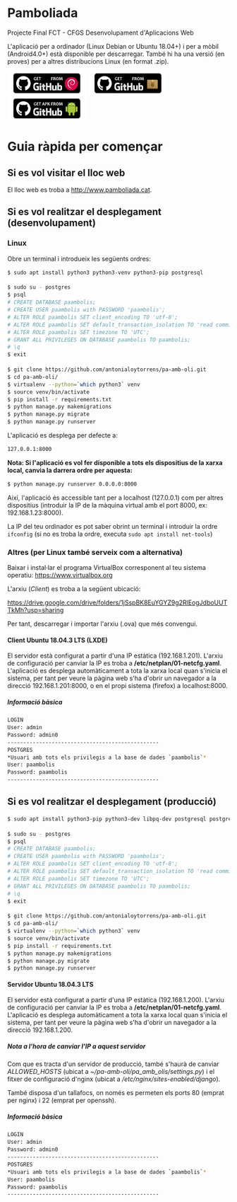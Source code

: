 # Pamboliada
Projecte Final FCT - CFGS Desenvolupament d'Aplicacions Web

L'aplicació per a ordinador (Linux Debian or Ubuntu 18.04+) i per a mòbil (Android4.0+) està disponible per descarregar.
També hi ha una versió (en proves) per a altres distribucions Linux (en format .zip).


<a href="https://github.com/antonialoytorrens/pa-amb-oli/releases/download/v0.1/pamboliada-webapp_1.0_all.deb"><img src="https://github.com/antonialoytorrens/pa-amb-oli/blob/master/doc/showapps/get-deb-from-github.png" alt="Get it on Github DEB"></a>
<a href="https://github.com/antonialoytorrens/pa-amb-oli/releases/download/v0.1/pamboliada-embedded-1.0.zip"><img src="https://github.com/antonialoytorrens/pa-amb-oli/blob/master/doc/showapps/get-zip-from-github.png" alt="Get it on Github ZIP"></a>
<a href="https://github.com/antonialoytorrens/pa-amb-oli/releases/download/v0.1/pamboliada-signed-1.0.apk"><img src="https://github.com/antonialoytorrens/pa-amb-oli/blob/master/doc/showapps/get-apk-from-github.png" alt="Get it on Github APK"></a>

# Guia ràpida per començar

## Si es vol visitar el lloc web

El lloc web es troba a http://www.pamboliada.cat.

## Si es vol realitzar el desplegament (desenvolupament)

### Linux

Obre un terminal i introdueix les següents ordres:

```sh
$ sudo apt install python3 python3-venv python3-pip postgresql

$ sudo su - postgres
$ psql
# CREATE DATABASE paambolis;
# CREATE USER paambolis with PASSWORD 'paambolis';
# ALTER ROLE paambolis SET client_encoding TO 'utf-8';
# ALTER ROLE paambolis SET default_transaction_isolation TO 'read committed';
# ALTER ROLE paambolis SET timezone TO 'UTC';
# GRANT ALL PRIVILEGES ON DATABASE paambolis TO paambolis;
# \q
$ exit

$ git clone https://github.com/antonialoytorrens/pa-amb-oli.git
$ cd pa-amb-oli/
$ virtualenv --python=`which python3` venv
$ source venv/bin/activate
$ pip install -r requirements.txt
$ python manage.py makemigrations
$ python manage.py migrate
$ python manage.py runserver
```
L'aplicació es desplega per defecte a:
```sh
127.0.0.1:8000
```
**Nota: Si l'aplicació es vol fer disponible a tots els dispositius de la xarxa local, canvia la darrera ordre per aquesta:**

```sh
$ python manage.py runserver 0.0.0.0:8000
```

Així, l'aplicació és accessible tant per a localhost (127.0.0.1) com per altres dispositius (introduir la IP de la màquina virtual amb el port 8000, ex: 192.168.1.23:8000).

La IP del teu ordinador es pot saber obrint un terminal i introduir la ordre `ifconfig` (si no es troba la ordre, executa `sudo apt install net-tools`)


### Altres (per Linux també serveix com a alternativa)

Baixar i instal·lar el programa VirtualBox corresponent al teu sistema operatiu: https://www.virtualbox.org

L'arxiu (*Client*) es troba a la següent ubicació:

https://drive.google.com/drive/folders/1jSspBK8EuYGYZ9g2RlEogJdboUUTTkMh?usp=sharing

Per tant, descarregar i importar l'arxiu (.ova) que més convengui.

#### Client Ubuntu 18.04.3 LTS (LXDE)

El servidor està configurat a partir d'una IP estàtica (192.168.1.201).
L'arxiu de configuració per canviar la IP es troba a **/etc/netplan/01-netcfg.yaml**.
L'aplicació es desplega automàticament a tota la xarxa local quan s'inicia el sistema, per tant per veure la pàgina web s'ha d'obrir un navegador a la direcció 192.168.1.201:8000, o en el propi sistema (firefox) a localhost:8000.

##### Informació bàsica
```sh
LOGIN
User: admin
Password: admin0
------------------------------------------------
POSTGRES
*Usuari amb tots els privilegis a la base de dades `paambolis`*
User: paambolis
Password: paambolis
------------------------------------------------
```

## Si es vol realitzar el desplegament (producció)
```sh
$ sudo apt install python3-pip python3-dev libpq-dev postgresql postgresql-contrib nginx curl gunicorn

$ sudo su - postgres
$ psql
# CREATE DATABASE paambolis;
# CREATE USER paambolis with PASSWORD 'paambolis';
# ALTER ROLE paambolis SET client_encoding TO 'utf-8';
# ALTER ROLE paambolis SET default_transaction_isolation TO 'read committed';
# ALTER ROLE paambolis SET timezone TO 'UTC';
# GRANT ALL PRIVILEGES ON DATABASE paambolis TO paambolis;
# \q
$ exit

$ git clone https://github.com/antonialoytorrens/pa-amb-oli.git
$ cd pa-amb-oli/
$ virtualenv --python=`which python3` venv
$ source venv/bin/activate
$ pip install -r requirements.txt
$ python manage.py makemigrations
$ python manage.py migrate
$ python manage.py runserver
```

#### Servidor Ubuntu 18.04.3 LTS

El servidor està configurat a partir d'una IP estàtica (192.168.1.200).
L'arxiu de configuració per canviar la IP es troba a **/etc/netplan/01-netcfg.yaml**.
L'aplicació es desplega automàticament a tota la xarxa local quan s'inicia el sistema, per tant per veure la pàgina web s'ha d'obrir un navegador a la direcció 192.168.1.200.

##### Nota a l'hora de canviar l'IP a aquest servidor
Com que es tracta d'un servidor de producció, també s'haurà de canviar *ALLOWED_HOSTS* (ubicat a *~/pa-amb-oli/pa_amb_olis/settings.py*) i el fitxer de configuració d'nginx (ubicat a */etc/nginx/sites-enabled/django*).

També disposa d'un tallafocs, on només es permeten els ports 80 (emprat per nginx) i 22 (emprat per openssh).

##### Informació bàsica
```sh
LOGIN
User: admin
Password: admin0
------------------------------------------------
POSTGRES
*Usuari amb tots els privilegis a la base de dades `paambolis`*
User: paambolis
Password: paambolis
------------------------------------------------
```
